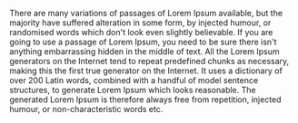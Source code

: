 There are many variations of passages of Lorem Ipsum
available, but the majority have suffered alteration in
some form, by injected humour, or randomised words which
don't look even slightly believable. If you are going to
use a passage of Lorem Ipsum, you need to be sure there
isn't anything embarrassing hidden in the middle of text.
All the Lorem Ipsum generators on the Internet tend to
repeat predefined chunks as necessary, making this the
first true generator on the Internet. It uses a dictionary
of over 200 Latin words, combined with a handful of model
sentence structures, to generate Lorem Ipsum which looks
reasonable. The generated Lorem Ipsum is therefore always
free from repetition, injected humour, or
non-characteristic words etc.